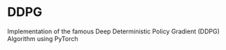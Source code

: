 # DDPG
Implementation of the famous Deep Deterministic Policy Gradient (DDPG) Algorithm using PyTorch

